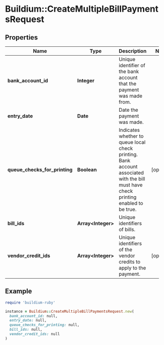 # Buildium::CreateMultipleBillPaymentsRequest

## Properties

| Name | Type | Description | Notes |
| ---- | ---- | ----------- | ----- |
| **bank_account_id** | **Integer** | Unique identifier of the bank account that the payment was made from. |  |
| **entry_date** | **Date** | Date the payment was made. |  |
| **queue_checks_for_printing** | **Boolean** | Indicates whether to queue local check printing. Bank account associated with the bill must have check printing enabled to be true. | [optional] |
| **bill_ids** | **Array&lt;Integer&gt;** | Unique identifiers of bills. |  |
| **vendor_credit_ids** | **Array&lt;Integer&gt;** | Unique identifiers of the vendor credits to apply to the payment. | [optional] |

## Example

```ruby
require 'buildium-ruby'

instance = Buildium::CreateMultipleBillPaymentsRequest.new(
  bank_account_id: null,
  entry_date: null,
  queue_checks_for_printing: null,
  bill_ids: null,
  vendor_credit_ids: null
)
```

